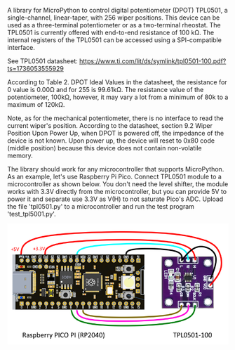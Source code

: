 A library for MicroPython to control digital potentiometer
(DPOT) TPL0501, a single-channel, linear-taper, with 256 wiper
positions. This device can be used as a three-terminal potentiometer
or as a two-terminal rheostat. The TPL0501 is currently offered
with end-to-end resistance of 100 kΩ. The internal registers
of the TPL0501 can be accessed using a SPI-compatible interface.

See TPL0501 datasheet:
https://www.ti.com/lit/ds/symlink/tpl0501-100.pdf?ts=1736053555929

According to Table 2. DPOT Ideal Values ​​in the datasheet, the resistance for 0 value is 0.00Ω and for 255 is 99.61kΩ.
The resistance value of the potentiometer, 100kΩ, however, it may vary a lot from a minimum of 80k to a maximum of 120kΩ.

Note, as for the mechanical potentiometer, there is no interface
to read the current wiper's position. According to the datasheet,
section 9.2 Wiper Position Upon Power Up, when DPOT is powered off,
the impedance of the device is not known. Upon power up, the device
will reset to 0x80 code (middle position) because this device does
not contain non-volatile memory.

The library should work for any microcontroller that supports MicroPython. As an example, let's use Raspberry Pi Pico. Connect TPL0501 module to a microcontroller as shown below. You don't need the level shifter, the module works with 3.3V directly from the microcontroller, but you can provide 5V to power it and separate use 3.3V as V(H) to not saturate Pico's ADC. Upload the file 'tpl0501.py' to a microcontroller and run the test program 'test_tpl5001.py'.

![schematics](rp2040_tpl0501_schematics.png)


